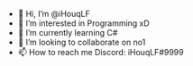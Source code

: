 - 👋 Hi, I’m @iHouqLF
- 👀 I’m interested in Programming xD
- 🌱 I’m currently learning C#
- 💞️ I’m looking to collaborate on no1
- 📫 How to reach me Discord: iHouqLF#9999

<!---
JoelHer/JoelHer is a ✨ special ✨ repository because its `README.md` (this file) appears on your GitHub profile.
You can click the Preview link to take a look at your changes.
--->

